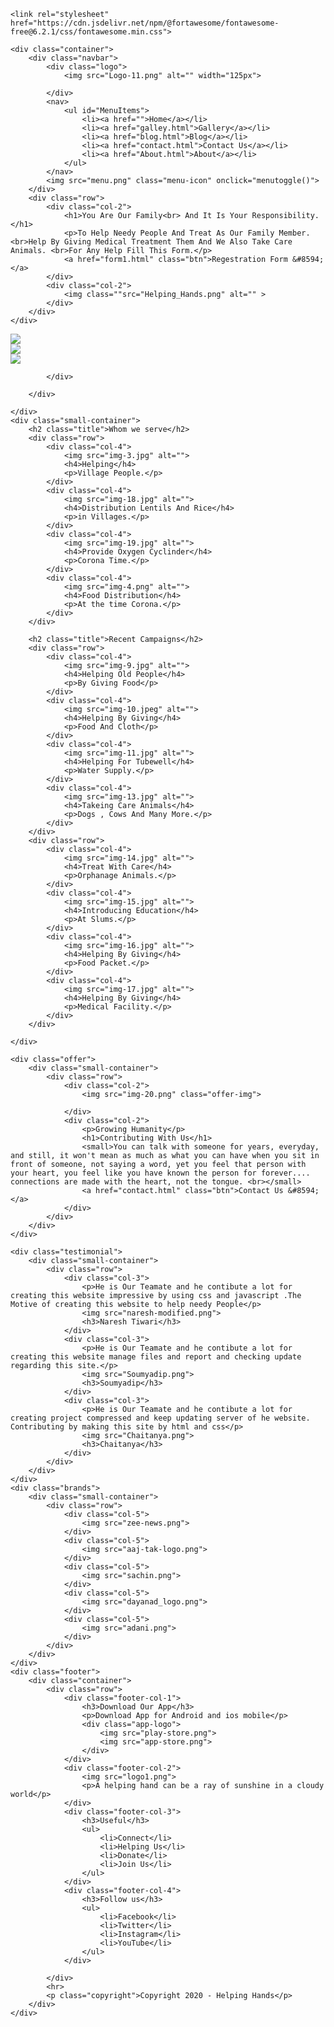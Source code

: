 <html lang="en">
<head>
    <meta charset="UTF-8">
    <meta http-equiv="X-UA-Compatible" content="IE=edge">
    <meta name="viewport" content="width=device-width, initial-scale=1.0">
    <title>Home</title>
    <link rel="stylesheet" href="display-typewise.css">
    <link rel="preconnect" href="https://fonts.googleapis.com">
    <link rel="preconnect" href="https://fonts.gstatic.com" crossorigin>
    <link href="https://fonts.googleapis.com/css2?family=Poppins:wght@300;400;500;600;700&display=swap" rel="stylesheet">
    
    <link rel="stylesheet" href="https://cdn.jsdelivr.net/npm/@fortawesome/fontawesome-free@6.2.1/css/fontawesome.min.css">
</head>
<body>
    <div class="header">

    <div class="container">
        <div class="navbar">
            <div class="logo">
                <img src="Logo-11.png" alt="" width="125px">
    
            </div>
            <nav>
                <ul id="MenuItems">
                    <li><a href="">Home</a></li>
                    <li><a href="galley.html">Gallery</a></li>
                    <li><a href="blog.html">Blog</a></li>
                    <li><a href="contact.html">Contact Us</a></li>
                    <li><a href="About.html">About</a></li>
                </ul>
            </nav>
            <img src="menu.png" class="menu-icon" onclick="menutoggle()">
        </div>
        <div class="row">
            <div class="col-2">
                <h1>You Are Our Family<br> And It Is Your Responsibility.</h1>
                <p>To Help Needy People And Treat As Our Family Member.<br>Help By Giving Medical Treatment Them And We Also Take Care Animals. <br>For Any Help Fill This Form.</p>
                <a href="form1.html" class="btn">Regestration Form &#8594;</a>
            </div>
            <div class="col-2">
                <img class=""src="Helping_Hands.png" alt="" >
            </div>
        </div>
    </div>
</div>
    <div class="categories">
        <div class="small-container">
            <div class="row">
                <div class="col-3">
                    <img src="Orissa_flood_2009.jpeg">
                </div>
                <div class="col-3">
                    <img src="migrant.jpg">
                </div>
                <div class="col-3">
                    <img src="help-getty.jpg">
                </div>
                
            </div>

        </div>

    </div>
    <div class="small-container">
        <h2 class="title">Whom we serve</h2>
        <div class="row">
            <div class="col-4">
                <img src="img-3.jpg" alt="">
                <h4>Helping</h4>
                <p>Village People.</p>
            </div>
            <div class="col-4">
                <img src="img-18.jpg" alt="">
                <h4>Distribution Lentils And Rice</h4>
                <p>in Villages.</p>
            </div>
            <div class="col-4">
                <img src="img-19.jpg" alt="">
                <h4>Provide Oxygen Cyclinder</h4>
                <p>Corona Time.</p>
            </div>
            <div class="col-4">
                <img src="img-4.png" alt="">
                <h4>Food Distribution</h4>
                <p>At the time Corona.</p>
            </div>
        </div>

        <h2 class="title">Recent Campaigns</h2>
        <div class="row">
            <div class="col-4">
                <img src="img-9.jpg" alt="">
                <h4>Helping Old People</h4>
                <p>By Giving Food</p>
            </div>
            <div class="col-4">
                <img src="img-10.jpeg" alt="">
                <h4>Helping By Giving</h4>
                <p>Food And Cloth</p>
            </div>
            <div class="col-4">
                <img src="img-11.jpg" alt="">
                <h4>Helping For Tubewell</h4>
                <p>Water Supply.</p>
            </div>
            <div class="col-4">
                <img src="img-13.jpg" alt="">
                <h4>Takeing Care Animals</h4>
                <p>Dogs , Cows And Many More.</p>
            </div>
        </div>
        <div class="row">
            <div class="col-4">
                <img src="img-14.jpg" alt="">
                <h4>Treat With Care</h4>
                <p>Orphanage Animals.</p>
            </div>
            <div class="col-4">
                <img src="img-15.jpg" alt="">
                <h4>Introducing Education</h4>
                <p>At Slums.</p>
            </div>
            <div class="col-4">
                <img src="img-16.jpg" alt="">
                <h4>Helping By Giving</h4>
                <p>Food Packet.</p>
            </div>
            <div class="col-4">
                <img src="img-17.jpg" alt="">
                <h4>Helping By Giving</h4>
                <p>Medical Facility.</p>
            </div>
        </div>

    </div>

    <div class="offer">
        <div class="small-container">
            <div class="row">
                <div class="col-2">
                    <img src="img-20.png" class="offer-img">

                </div>
                <div class="col-2">
                    <p>Growing Humanity</p>
                    <h1>Contributing With Us</h1>
                    <small>You can talk with someone for years, everyday, and still, it won't mean as much as what you can have when you sit in front of someone, not saying a word, yet you feel that person with your heart, you feel like you have known the person for forever.... connections are made with the heart, not the tongue. <br></small>
                    <a href="contact.html" class="btn">Contact Us &#8594;</a>
                </div>
            </div>
        </div>
    </div>

    <div class="testimonial">
        <div class="small-container">
            <div class="row">
                <div class="col-3">
                    <p>He is Our Teamate and he contibute a lot for creating this website impressive by using css and javascript .The Motive of creating this website to help needy People</p>
                    <img src="naresh-modified.png">
                    <h3>Naresh Tiwari</h3>
                </div>
                <div class="col-3">
                    <p>He is Our Teamate and he contibute a lot for creating this website manage files and report and checking update regarding this site.</p>
                    <img src="Soumyadip.png">
                    <h3>Soumyadip</h3>
                </div>
                <div class="col-3">
                    <p>He is Our Teamate and he contibute a lot for creating project compressed and keep updating server of he website. Contributing by making this site by html and css</p>
                    <img src="Chaitanya.png">
                    <h3>Chaitanya</h3>
                </div>
            </div>
        </div>
    </div>
    <div class="brands">
        <div class="small-container">
            <div class="row">
                <div class="col-5">
                    <img src="zee-news.png">
                </div>
                <div class="col-5">
                    <img src="aaj-tak-logo.png">
                </div>
                <div class="col-5">
                    <img src="sachin.png">
                </div>
                <div class="col-5">
                    <img src="dayanad_logo.png">
                </div>
                <div class="col-5">
                    <img src="adani.png">
                </div>
            </div>
        </div>
    </div>
    <div class="footer">
        <div class="container">
            <div class="row">
                <div class="footer-col-1">
                    <h3>Download Our App</h3>
                    <p>Download App for Android and ios mobile</p>
                    <div class="app-logo">
                        <img src="play-store.png">
                        <img src="app-store.png">
                    </div>
                </div>
                <div class="footer-col-2">
                    <img src="logo1.png">
                    <p>A helping hand can be a ray of sunshine in a cloudy world</p>
                </div>
                <div class="footer-col-3">
                    <h3>Useful</h3>
                    <ul>
                        <li>Connect</li>
                        <li>Helping Us</li>
                        <li>Donate</li>
                        <li>Join Us</li>
                    </ul>
                </div>
                <div class="footer-col-4">
                    <h3>Follow us</h3>
                    <ul>
                        <li>Facebook</li>
                        <li>Twitter</li>
                        <li>Instagram</li>
                        <li>YouTube</li>
                    </ul>
                </div>

            </div>
            <hr>
            <p class="copyright">Copyright 2020 - Helping Hands</p>
        </div>
    </div>
<script>
    var MenuItems=document.getElementById("MenuItems")
    MenuItems.style.maxHeight = "0px";
    function menutoggle(){
        if(MenuItems.style.maxHeight=="0px")
        {
            MenuItems.style.maxHeight="200px"
        }
        else
        {
            MenuItems.style.maxHeight="0px"
        }
    }
</script>
</body>
</html>
